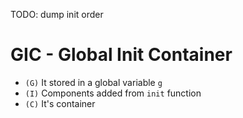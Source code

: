 TODO: dump init order

# GIC - Global Init Container
- `(G)` It stored in a global variable `g`
- `(I)` Components added from `init` function
- `(C)` It's container


